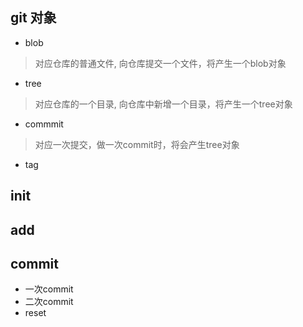## git 对象
* blob
> 对应仓库的普通文件, 向仓库提交一个文件，将产生一个blob对象
* tree
> 对应仓库的一个目录, 向仓库中新增一个目录，将产生一个tree对象
* commmit
> 对应一次提交，做一次commit时，将会产生tree对象
* tag

## init
## add
## commit
* 一次commit
* 二次commit
* reset
